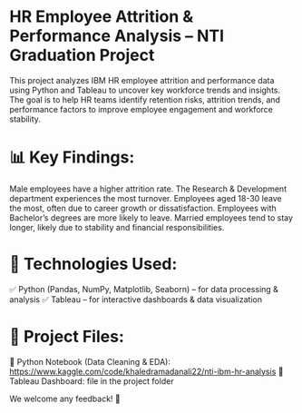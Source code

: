 # HR Employee Attrition & Performance Analysis – NTI Graduation Project
This project analyzes IBM HR employee attrition and performance data using Python and Tableau to uncover key workforce trends and insights. The goal is to help HR teams identify retention risks, attrition trends, and performance factors to improve employee engagement and workforce stability.

# 📊 Key Findings:
Male employees have a higher attrition rate.
The Research & Development department experiences the most turnover.
Employees aged 18-30 leave the most, often due to career growth or dissatisfaction.
Employees with Bachelor’s degrees are more likely to leave.
Married employees tend to stay longer, likely due to stability and financial responsibilities.

# 🔧 Technologies Used:
✅ Python (Pandas, NumPy, Matplotlib, Seaborn) – for data processing & analysis
✅ Tableau – for interactive dashboards & data visualization

# 📂 Project Files:
🔗 Python Notebook (Data Cleaning & EDA): https://www.kaggle.com/code/khaledramadanali22/nti-ibm-hr-analysis
🔗 Tableau Dashboard: file in the project folder 

We welcome any feedback! 🚀
